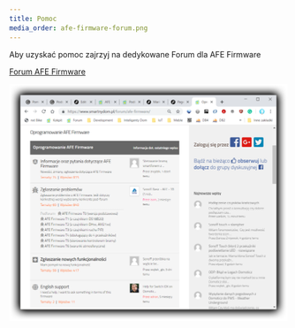 ```yaml
---
title: Pomoc
media_order: afe-firmware-forum.png
---
```


Aby uzyskać pomoc zajrzyj na dedykowane Forum dla AFE Firmware

[Forum AFE Firmware](https://forum.smartnydom.pl?target=_blank)

![](afe-firmware-forum.png)